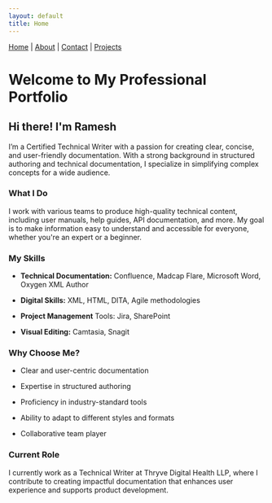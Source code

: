 ```yaml
---
layout: default
title: Home
---
```


[Home](index.md) | [About](about.md) | [Contact](contact.md) | [Projects](projects.md)

# Welcome to My Professional Portfolio
## Hi there! I'm Ramesh
I’m a Certified Technical Writer with a passion for creating clear, concise, and user-friendly documentation. With a strong background in structured authoring and technical documentation, I specialize in simplifying complex concepts for a wide audience.


### What I Do
I work with various teams to produce high-quality technical content, including user manuals, help guides, API documentation, and more. My goal is to make information easy to understand and accessible for everyone, whether you're an expert or a beginner.

### My Skills
- **Technical Documentation:** Confluence, Madcap Flare, Microsoft Word, Oxygen XML Author

- **Digital Skills:** XML, HTML, DITA, Agile methodologies

- **Project Management** Tools: Jira, SharePoint

- **Visual Editing:** Camtasia, Snagit

### Why Choose Me?
- Clear and user-centric documentation

- Expertise in structured authoring

- Proficiency in industry-standard tools

- Ability to adapt to different styles and formats

- Collaborative team player

### Current Role
I currently work as a Technical Writer at Thryve Digital Health LLP, where I contribute to creating impactful documentation that enhances user experience and supports product development.